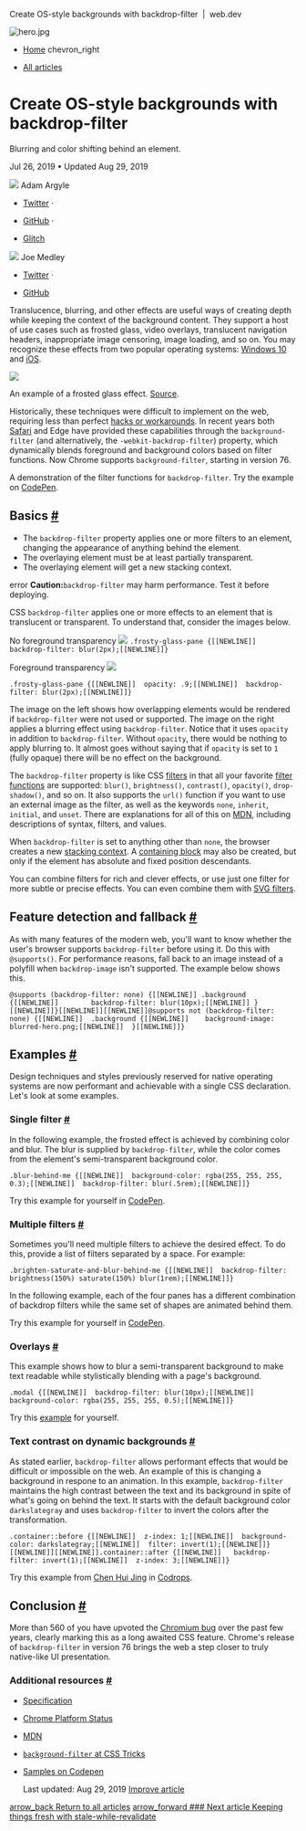 Create OS-style backgrounds with backdrop-filter  |  web.dev

 ![hero.jpg](../_resources/50262b823394742dd47684014f579fbe.jpg)

- [Home](https://web.dev/)  chevron_right

- [All articles](https://web.dev/blog)

# Create OS-style backgrounds with backdrop-filter

Blurring and color shifting behind an element.

 Jul 26, 2019  • Updated Aug 29, 2019

 ![](../_resources/b22968ac56a868366b1e2654d7c4c7f9.png)
 Adam Argyle

- [Twitter](https://twitter.com/argyleink)  ·

- [GitHub](https://github.com/argyleink)  ·

- [Glitch](https://glitch.com/@argyleink)

 ![](../_resources/a398a26319d35dd12825906a797ffebd.png)
 Joe Medley

- [Twitter](https://twitter.com/medleyjp)  ·

- [GitHub](https://github.com/jpmedley)

Translucence, blurring, and other effects are useful ways of creating depth while keeping the context of the background content. They support a host of use cases such as frosted glass, video overlays, translucent navigation headers, inappropriate image censoring, image loading, and so on. You may recognize these effects from two popular operating systems: [Windows 10](https://i.kinja-img.com/gawker-media/image/upload/s--9RLXARU4--/c_scale,dpr_2.0,f_auto,fl_progressive,q_80,w_800/trgz8yivyyqrpcnwscu5.png) and [iOS](https://static.businessinsider.com/image/51fd2822eab8eae16e00000b-750.jpg).

 ![](../_resources/894efd882a8718f604e2447b171470fd.png)

An example of a frosted glass effect. [Source](https://dribbble.com/shots/733714-Weather-App?list=tags&tag=android).

Historically, these techniques were difficult to implement on the web, requiring less than perfect [hacks or workarounds](https://stackoverflow.com/questions/38145368/css-workaround-to-backdrop-filter). In recent years both [Safari](https://webkit.org/blog/3632/introducing-backdrop-filters/) and Edge have provided these capabilities through the `background-filter` (and alternatively, the `-webkit-backdrop-filter`) property, which dynamically blends foreground and background colors based on filter functions. Now Chrome supports `background-filter`, starting in version 76.

A demonstration of the filter functions for `backdrop-filter`. Try the example on [CodePen](https://codepen.io/robinrendle/pen/LmzLEL).

## Basics [#](https://web.dev/backdrop-filter/#basics)

- The `backdrop-filter` property applies one or more filters to an element, changing the appearance of anything behind the element.
- The overlaying element must be at least partially transparent.
- The overlaying element will get a new stacking context.

error
**Caution:**`backdrop-filter` may harm performance. Test it before deploying.

CSS `backdrop-filter` applies one or more effects to an element that is translucent or transparent. To understand that, consider the images below.

No foreground transparency
![](../_resources/076ddcd928244e240e6638842b502d72.png)
`.frosty-glass-pane {[[NEWLINE]]  backdrop-filter: blur(2px);[[NEWLINE]]}`

Foreground transparency
![](../_resources/edff7eb99a1a7d16561c606144a233c0.png)

`.frosty-glass-pane {[[NEWLINE]]  opacity: .9;[[NEWLINE]]  backdrop-filter: blur(2px);[[NEWLINE]]}`

The image on the left shows how overlapping elements would be rendered if `backdrop-filter` were not used or supported. The image on the right applies a blurring effect using `backdrop-filter`. Notice that it uses `opacity` in addition to `backdrop-filter`. Without `opacity`, there would be nothing to apply blurring to. It almost goes without saying that if `opacity` is set to `1` (fully opaque) there will be no effect on the background.

The `backdrop-filter` property is like CSS [filters](https://developer.mozilla.org/en-US/docs/Web/CSS/filter) in that all your favorite [filter functions](https://developer.mozilla.org/en-US/docs/Web/CSS/filter#Filter_functions) are supported: `blur()`, `brightness()`, `contrast()`, `opacity()`, `drop-shadow()`, and so on. It also supports the `url()` function if you want to use an external image as the filter, as well as the keywords `none`, `inherit`, `initial`, and `unset`. There are explanations for all of this on [MDN](https://developer.mozilla.org/en-US/docs/Web/CSS/backdrop-filter), including descriptions of syntax, filters, and values.

When `backdrop-filter` is set to anything other than `none`, the browser creates a new [stacking context](https://www.w3.org/TR/CSS21/zindex.html). A [containing block](https://developer.mozilla.org/en-US/docs/Web/CSS/Containing_block) may also be created, but only if the element has absolute and fixed position descendants.

You can combine filters for rich and clever effects, or use just one filter for more subtle or precise effects. You can even combine them with [SVG filters](https://developer.mozilla.org/en-US/docs/Web/SVG/Element/filter).

## Feature detection and fallback [#](https://web.dev/backdrop-filter/#feature-detection-and-fallback)

As with many features of the modern web, you'll want to know whether the user's browser supports `backdrop-filter` before using it. Do this with `@supports()`. For performance reasons, fall back to an image instead of a polyfill when `backdrop-image` isn't supported. The example below shows this.

`@supports (backdrop-filter: none) {[[NEWLINE]]	.background {[[NEWLINE]]		backdrop-filter: blur(10px);[[NEWLINE]]	}[[NEWLINE]]}[[NEWLINE]][[NEWLINE]]@supports not (backdrop-filter: none) {[[NEWLINE]]  .background {[[NEWLINE]]    background-image: blurred-hero.png;[[NEWLINE]]  }[[NEWLINE]]}`

## Examples [#](https://web.dev/backdrop-filter/#examples)

Design techniques and styles previously reserved for native operating systems are now performant and achievable with a single CSS declaration. Let's look at some examples.

### Single filter [#](https://web.dev/backdrop-filter/#single-filter)

In the following example, the frosted effect is achieved by combining color and blur. The blur is supplied by `backdrop-filter`, while the color comes from the element's semi-transparent background color.

`.blur-behind-me {[[NEWLINE]]  background-color: rgba(255, 255, 255, 0.3);[[NEWLINE]]  backdrop-filter: blur(.5rem);[[NEWLINE]]}`

Try this example for yourself in [CodePen](https://codepen.io/netsi1964/pen/JqBLPK).

### Multiple filters [#](https://web.dev/backdrop-filter/#multiple-filters)

Sometimes you'll need multiple filters to achieve the desired effect. To do this, provide a list of filters separated by a space. For example:

`.brighten-saturate-and-blur-behind-me {[[NEWLINE]]  backdrop-filter: brightness(150%) saturate(150%) blur(1rem);[[NEWLINE]]}`

In the following example, each of the four panes has a different combination of backdrop filters while the same set of shapes are animated behind them.

Try this example for yourself in [CodePen](https://codepen.io/pepf/pen/GqZkdj).

### Overlays [#](https://web.dev/backdrop-filter/#overlays)

This example shows how to blur a semi-transparent background to make text readable while stylistically blending with a page's background.

`.modal {[[NEWLINE]]  backdrop-filter: blur(10px);[[NEWLINE]]  background-color: rgba(255, 255, 255, 0.5);[[NEWLINE]]}`

Try this [example](https://mfreed7.github.io/backdrop-filter-feature/examples/scrollable.html) for yourself.

### Text contrast on dynamic backgrounds [#](https://web.dev/backdrop-filter/#text-contrast-on-dynamic-backgrounds)

As stated earlier, `backdrop-filter` allows performant effects that would be difficult or impossible on the web. An example of this is changing a background in respone to an animation. In this example, `backdrop-filter` maintains the high contrast between the text and its background in spite of what's going on behind the text. It starts with the default background color `darkslategray` and uses `backdrop-filter` to invert the colors after the transformation.

`.container::before {[[NEWLINE]]  z-index: 1;[[NEWLINE]]  background-color: darkslategray;[[NEWLINE]]  filter: invert(1);[[NEWLINE]]}[[NEWLINE]][[NEWLINE]].container::after {[[NEWLINE]]	backdrop-filter: invert(1);[[NEWLINE]]  z-index: 3;[[NEWLINE]]}`

Try this example from [Chen Hui Jing](https://www.chenhuijing.com/#%F0%9F%91%9F) in [Codrops](https://tympanus.net/codrops-playground/huijing/Qqpwg5Iy/editor).

## Conclusion [#](https://web.dev/backdrop-filter/#conclusion)

More than 560 of you have upvoted the [Chromium bug](https://crbug.com/497522) over the past few years, clearly marking this as a long awaited CSS feature. Chrome's release of `backdrop-filter` in version 76 brings the web a step closer to truly native-like UI presentation.

### Additional resources [#](https://web.dev/backdrop-filter/#additional-resources)

- [Specification](https://drafts.fxtf.org/filter-effects-2/#BackdropFilterProperty)
- [Chrome Platform Status](https://www.chromestatus.com/feature/5679432723333120)
- [MDN](https://developer.mozilla.org/en-US/docs/Web/CSS/backdrop-filter)
- [`background-filter` at CSS Tricks](https://css-tricks.com/the-backdrop-filter-css-property/)
- [Samples on Codepen](https://codepen.io/tag/backdrop-filter/)

  Last updated: Aug 29, 2019    [Improve article](https://github.com/GoogleChrome/web.dev/blob/master/src/site/content/en/blog/backdrop-filter/index.md)

 [arrow_back Return to all articles](https://web.dev/blog)  [arrow_forward      ### Next article  Keeping things fresh with stale-while-revalidate](https://web.dev/stale-while-revalidate/)